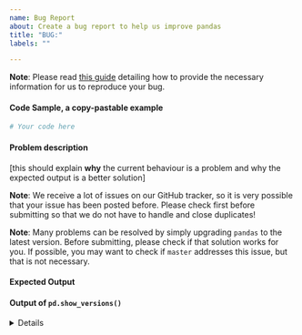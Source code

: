```yaml
---
name: Bug Report
about: Create a bug report to help us improve pandas
title: "BUG:"
labels: ""

---
```


**Note**: Please read [this guide](https://matthewrocklin.com/blog/work/2018/02/28/minimal-bug-reports) detailing how to provide the necessary information for us to reproduce your bug.

#### Code Sample, a copy-pastable example

```python
# Your code here

```

#### Problem description

[this should explain **why** the current behaviour is a problem and why the expected output is a better solution]

**Note**: We receive a lot of issues on our GitHub tracker, so it is very possible that your issue has been posted before. Please check first before submitting so that we do not have to handle and close duplicates!

**Note**: Many problems can be resolved by simply upgrading `pandas` to the latest version. Before submitting, please check if that solution works for you. If possible, you may want to check if `master` addresses this issue, but that is not necessary.

#### Expected Output

#### Output of ``pd.show_versions()``

<details>

[paste the output of ``pd.show_versions()`` here leaving a blank line after the details tag]

</details>
